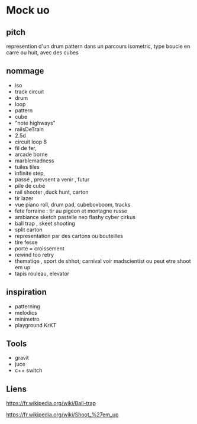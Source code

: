 # Mock uo

## pitch

represention d'un drum pattern dans un parcours isometric, type boucle en carre ou huit, avec des cubes 


## nommage

  * iso 
  * track circuit
  * drum
  * loop
  * pattern
  * cube
  * "note highways"
  * railsDeTrain
  * 2.5d
  * circuit loop 8
  * fil de fer,
  * arcade borne
  * marblemadness 
  * tuiles tiles
  * infinite step,
  * passé , prevsent a venir , futur
  * pile de cube
  * rail shooter ,duck hunt, carton 
  * tir lazer
  * vue piano roll, drum pad, cubeboxboom, tracks
  * fete forraine : tir au pigeon et montagne russe
  * ambiance sketch pastelle neo flashy cyber cirkus
  * ball trap , skeet shooting
  * split carton
  * representation par des cartons ou bouteilles
  * tire fesse
  * porte = croissement
  * rewind too retry 
  * thematiqe , sport de shhot; carnival voir madscientist ou peut etre shoot em up
  * tapis rouleau, elevator
  
## inspiration 

  * patterning 
  * melodics 
  * minimetro
  * playground
  KrKT

## Tools 

  * gravit
  * juce
  * c++ switch 

## Liens

https://fr.wikipedia.org/wiki/Ball-trap

https://fr.wikipedia.org/wiki/Shoot_%27em_up

